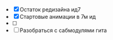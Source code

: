 - [x] Остаток редизайна ид7
- [x] Стартовые анимации в 7м ид
- [ ] 
- [ ] Разобраться с сабмодулями гита
